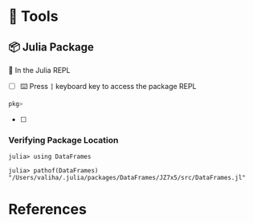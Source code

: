 # :toolbox: Tools



## :package: Julia Package

:round_pushpin: In the Julia REPL

- [ ] :keyboard: Press `]` keyboard key to access the package REPL

```julia
pkg> 
```

- [ ] 

### Verifying Package Location

```
julia> using DataFrames
```

```
julia> pathof(DataFrames)
"/Users/valiha/.julia/packages/DataFrames/JZ7x5/src/DataFrames.jl"
```

# References

